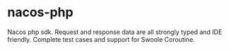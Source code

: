 # nacos-php
Nacos php sdk. Request and response data are all strongly typed and IDE friendly. Complete test cases and support for Swoole Coroutine.
